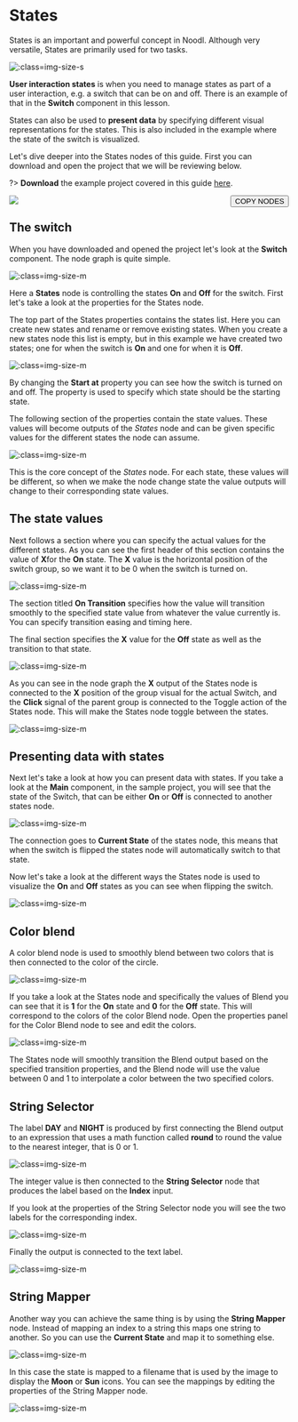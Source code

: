# States

States is an important and powerful concept in Noodl. Although very versatile, States are primarily used for two tasks.

![](states/switch.gif ':class=img-size-s')

**User interaction states** is when you need to manage states as part of a user interaction, e.g. a switch that can be on and off. There is an example of that in the **Switch** component in this lesson.

States can also be used to **present data** by specifying different visual representations for the states. This is also included in the example where the state of the switch is visualized.

Let's dive deeper into the States nodes of this guide. First you can download and open the project that we will be reviewing below.

?> **Download** the example project covered in this guide [here](//guides/states/states-guide.zip).

<div style="position:relative;">
    <img src="/guides/states/switch-nodes.png"></img>
    <button style="top:0; right:0; position:absolute;" onClick='copyJsonToClipboard({"nodes":[{"id":"d0c1242b-072d-a0aa-dc93-3fe93c7d751c","type":"/Switch","x":0,"y":0,"parameters":{},"ports":[],"children":[]}],"connections":[]})'>COPY NODES</button>
</div>

## The switch
When you have downloaded and opened the project let's look at the <strong>Switch</strong> component. The node graph is quite simple. 

![](states/switch-nodes.png ':class=img-size-m')

Here a **States** node is controlling the states **On** and **Off** for the switch. First let's take a look at the properties for the States node.

The top part of the States properties contains the states list. Here you can create new states and rename or remove existing states. When you create a new states node this list is empty, but in this example we have created two states; one for when the switch is **On** and one for when it is **Off**.

![](states/states-props-1.png ':class=img-size-m')

By changing the **Start at** property you can see how the switch is turned on and off. The property is used to specify which state should be the starting state.

The following section of the properties contain the state values. These values will become outputs of the *States* node and can be given specific values for the different states the node can assume.

![](states/states-props-2.png ':class=img-size-m')

This is the core concept of the *States* node. For each state, these values will be different, so when we make the node change state the value outputs will change to their corresponding state values.

## The state values
Next follows a section where you can specify the actual values for the different states. As you can see the first header of this section contains the value of **X**for the **On** state. The **X** value is the horizontal position of the switch group, so we want it to be 0 when the switch is turned on.

![](states/states-props-3.png ':class=img-size-m')

The section titled **On Transition** specifies how the value will transition smoothly to the specified state value from whatever the value currently is. You can specify transition easing and timing here.

The final section specifies the **X** value for the **Off** state as well as the transition to that state.

![](states/states-props-4.png ':class=img-size-m')

As you can see in the node graph the **X** output of the States node is connected to the **X** position of the group visual for the actual Switch, and the **Click** signal of the parent group is connected to the Toggle action of the States node. This will make the States node toggle between the states.

![](states/switch-nodes.png ':class=img-size-m')

## Presenting data with states

Next let's take a look at how you can present data with states. If you take a look at the **Main** component, in the sample project, you will see that the state of the Switch, that can be either **On** or **Off** is connected to another states node.

![](states/main-graph-1.png ':class=img-size-m')

The connection goes to **Current State** of the states node, this means that when the switch is flipped the states node will automatically switch to that state.

Now let's take a look at the different ways the States node is used to visualize the **On** and **Off** states as you can see when flipping the switch.

![](states/switch.gif ':class=img-size-m')

## Color blend

A color blend node is used to smoothly blend between two colors that is then connected to the color of the circle.

![](states/color-blend.png ':class=img-size-m')

If you take a look at the States node and specifically the values of Blend you can see that it is **1** for the **On** state and **0** for the **Off** state. This will correspond to the colors of the color Blend node. Open the properties panel for the Color Blend node to see and edit the colors.

![](states/color-blend-props.png ':class=img-size-m')

The States node will smoothly transition the Blend output based on the specified transition properties, and the Blend node will use the value between 0 and 1 to interpolate a color between the two specified colors.

## String Selector

The label **DAY** and **NIGHT** is produced by first connecting the Blend output to an expression that uses a math function called **round** to round the value to the nearest integer, that is 0 or 1.

![](states/string-selector-1.png ':class=img-size-m')

The integer value is then connected to the **String Selector** node that produces the label based on the **Index** input.

If you look at the properties of the String Selector node you will see the two labels for the corresponding index.

![](states/string-selector-props.png ':class=img-size-m')

Finally the output is connected to the text label.

![](states/string-selector-2.png ':class=img-size-m')

## String Mapper

Another way you can achieve the same thing is by using the **String Mapper** node. Instead of mapping an index to a string this maps one string to another. So you can use the **Current State** and map it to something else.

![](states/string-mapper-1.png ':class=img-size-m')

In this case the state is mapped to a filename that is used by the image to display the **Moon** or **Sun** icons. You can see the mappings by editing the properties of the String Mapper node.

![](states/string-mapper-props.png ':class=img-size-m')



